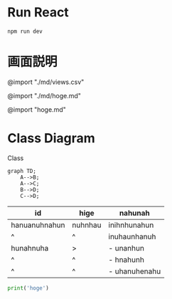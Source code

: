 # Run React
```
npm run dev
```

# 画面説明

@import "./md/views.csv"

@import "./md/hoge.md"

@import "hoge.md"


# Class Diagram

Class
```mermaid
graph TD;
	A-->B;
    A-->C;
    B-->D;
    C-->D;
```

| id            | hige    | nahunah       |
|---------------|---------|---------------|
| hanuanuhnahun | nuhnhau | inihnhunahun  |
| ^             | ^       | inuhaunhanuh  |
| hunahnuha     | >       | - unanhun     |
| ^             | ^       | - hnahunh     |
| ^             | ^       | - uhanuhenahu |

```python
print('hoge')
```
